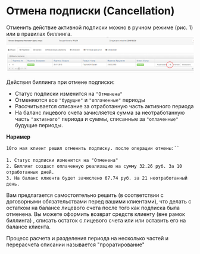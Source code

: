 # Отмена подписки (Cancellation)

Отменить действие активной подписки можно в ручном режиме (рис. 1) или в правилах биллинга.
![](cancelation1.png)

Действия биллинга при отмене подписки: 
- Статус подписки изменится на `"Отменена"`
- Отменяются все `"будущие"` и `"оплаченные"` периоды
- Рассчитывается списание за отработанную часть активного периода
- На баланс лицевого счета зачисляется сумма за неотработанную часть `"активного"` периода и суммы, списанные за `"оплаченные"` будущие периоды.


**Наример**

```1го мая клиент оплатил подписку на Ежемесячный тарифный план "Базовый" стоимостью 100 руб в месяц.
10го мая клиент решил отменить подписку. после операции отмены:``

1. Статус подписки изменится на "Отменена"
2. Биллинг создаст оплаченную реализацию на сумму 32.26 руб. За 10 отработанных дней.
3. На баланс клиента будет зачислено 67.74 руб. за 21 неотработанный день.
```

Вам предлагается самостоятельно решить (в соответствии с договорными обязательствами перед вашими клиентами), что делать с остатком на балансе лицевого счета после того как подписка была отменена. Вы можете оформить возврат средств клиенту (вне рамок биллинга) , списать остаток с лицевого счета или или оставить его на балансе клиента. 

Процесс расчета и разделения периода на несколько частей и перерасчета списании называется "проратирование"


